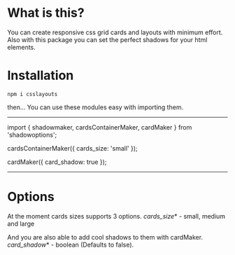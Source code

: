 # What is this?

You can create responsive css grid cards and layouts with minimum effort. 
Also with this package you can set the perfect shadows for your html elements.

# Installation

`npm i csslayouts`

then...
You can use these modules easy with importing them.

***

import { shadowmaker, cardsContainerMaker, cardMaker } from 'shadowoptions';

cardsContainerMaker({
    cards_size: 'small'
});

cardMaker({
    card_shadow: true
});

***

# Options 

At the moment cards sizes supports 3 options.
*cards_size** - small, medium and large 

And you are also able to add cool shadows to them with cardMaker.
*card_shadow** - boolean (Defaults to false).
